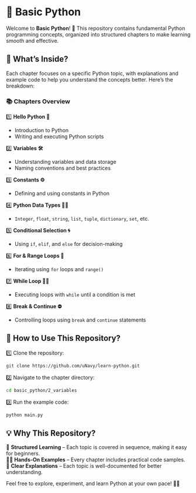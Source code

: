 # 🐍 Basic Python  

Welcome to **Basic Python**! 🚀 This repository contains fundamental Python programming concepts, organized into structured chapters to make learning smooth and effective.  

## 📌 What’s Inside?  

Each chapter focuses on a specific Python topic, with explanations and example code to help you understand the concepts better. Here’s the breakdown:  

### 📚 Chapters Overview  

1️⃣ **Hello Python 🌟**  
   - Introduction to Python  
   - Writing and executing Python scripts  

2️⃣ **Variables 🛠️**  
   - Understanding variables and data storage  
   - Naming conventions and best practices  

3️⃣ **Constants ⚙️**  
   - Defining and using constants in Python  

4️⃣ **Python Data Types 🔢🔠**  
   - `Integer`, `float`, `string`, `list`, `tuple`, `dictionary`, `set`, etc.  

5️⃣ **Conditional Selection 🌀**  
   - Using `if`, `elif`, and `else` for decision-making  

6️⃣ **For & Range Loops 🔄**  
   - Iterating using `for` loops and `range()`  

7️⃣ **While Loop 🔂🎉**  
   - Executing loops with `while` until a condition is met  

8️⃣ **Break & Continue ⛔️**  
   - Controlling loops using `break` and `continue` statements  

## 🎯 How to Use This Repository?  

1️⃣ Clone the repository:  
   ```bash
   git clone https://github.com/uNavy/learn-python.git
   ```  
2️⃣ Navigate to the chapter directory:  
   ```bash
   cd basic_python/2_variables
   ```  
3️⃣ Run the example code:  
   ```bash
   python main.py
   ```  

## 💡 Why This Repository?  

💪 **Structured Learning** – Each topic is covered in sequence, making it easy for beginners.  
👨‍💻 **Hands-On Examples** – Every chapter includes practical code samples.  
📖 **Clear Explanations** – Each topic is well-documented for better understanding.  

Feel free to explore, experiment, and learn Python at your own pace! 🚀🐍  

